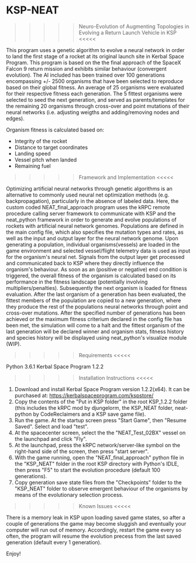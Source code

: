 # KSP-NEAT
>>>>> Neuro-Evolution of Augmenting Topologies in Evolving a Return Launch Vehicle in KSP <<<<<

This program uses a genetic algorithm to evolve a neural network in order to land the first stage of a rocket at its original launch site in Kerbal Space Program.
This program is based on the the final approach of the SpaceX Falcon 9 return mission and exhibits similar behaviour (convergent evolution). 
The AI included has been trained over 100 generations encompassing +/- 2500 organisms that have been selected to reproduce based on their global fitness. An average of 25 organisms
were evaluated for their respective fitness each generation. The 5 fittest organisms were selected to seed the next generation, and served as parents/templates for the remaining 
20 organisms through cross-over and point mutations of their neural networks (i.e. adjusting weigths and adding/removing nodes and edges).

Organism fitness is calculated based on:
- Integrity of the rocket
- Distance to target coordinates
- Landing speed
- Vessel pitch when landed
- Remaining fuel


>>>>> Framework and Implementation <<<<<

Optimizing artificial neural networks through genetic algorithms is an alternative to commonly used neural net optimization methods (e.g. backpropagation), particularly in the absence of labeled data. 
Here, the custom coded NEAT_final_approach program uses the kRPC remote procedure calling server framework to communicate with KSP and the neat_python framework in order to generate and evolve populations of rockets with 
artificial neural network genomes. Populations are defined in the main config file, which also specifies the mutation types and rates, as well as the input and output layer for the neural network genome. Upon generating a population,
individual organisms(vessels) are loaded in the game environment and selected vessel/flight telemetry data is used as input for the organism's neural net. Signals from the output layer get processed and communicated back to KSP
where they directly influence the organism's behaviour. As soon as an (positive or negative) end condition is triggered, the overall fitness of the organism is calculated based on its performance in the fitness landscape 
(potentially involving multipliers/penalties). Subsequently the next organism is loaded for fitness evaluation. After the last organism of a generation has been evaluated, the fittest members of the population are copied to 
a new generation, where they produce the rest of the populations neural networks through point and cross-over mutations. After the specified number of generations has been achieved or the maximum fitness criterium declared in 
the config file has been met, the simulation will come to a halt and the fittest organism of the last generation will be declared winner and organism stats, fitness history and species history will be displayed 
using neat_python's visualize module (WIP).


>>>>> Requirements <<<<<

Python 3.6.1
Kerbal Space Program 1.2.2


>>>>> Installation Instructions <<<<<

1. Download and install Kerbal Space Program version 1.2.2(x64). It can be purchased at:
	https://kerbalspaceprogram.com/kspstore/
2. Copy the contents of the "Put in KSP folder" in the root KSP_1.2.2 folder (this includes the kRPC mod by djungelorm, the KSP_NEAT folder, neat-python by CodeReclaimers and a KSP save game file).
3. Run the game. At the startup screen press "Start Game", then "Resume Saved". Select and load "test".
4. At the spacecenter screen, select the the "NEAT_Test_02BX" vessel on the launchpad and click "Fly".
5. At the launchpad, press the kRPC network/server-like symbol on the right-hand side of the screen, then press "start server".
6. With the game running, open the "NEAT_final_approach" python file in the "KSP_NEAT" folder in the root KSP directory with Python's IDLE, then press "F5" to start the evolution procedure (default 100 generations).
7. Copy generation save state files from the "Checkpoints" folder to the "KSP_NEAT" folder to observe emergent behaviour of the organisms by means of the evolutionary selection process.


>>>>> Known Issues <<<<<

There is a memory leak in KSP upon loading saved game states, so after a couple of generations the game may become sluggish and eventually your computer will run out of memory.
Accordingly, restart the game every so often, the program will resume the evolution precess from the last saved generation (default every 1 generation).


Enjoy!
